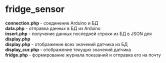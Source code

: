 # fridge_sensor
<b>connection.php</b> - соединение Arduino и БД<br>
<b>data.php</b> - отправка данных в БД из Arduino<br>
<b>insert.php</b> - получение данных последней строки из БД в JSON для <b>display.php</b><br>
<b>display.php</b> - отображение всех значений датчика из БД<br>
<b>display_cur.php</b> - отображение текущих значений датчика<br>
<b>fridge.php</b> - формирование журнала показаний и отправка его на почту<br>
